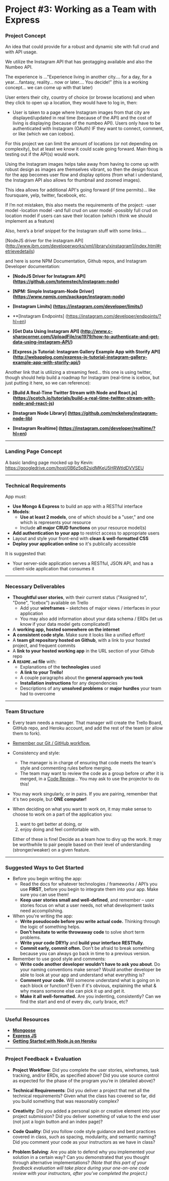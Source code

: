 # Project #3: Working as a Team with Express

###  Project Concept

An idea that could provide for a robust and dynamic site with full crud and with API usage.

We utilize the Instagram API that has geotagging available and also the Numbeo API.

The experience is …"Experience living in another city…. for a day, for a year….fantasy, reality... now or later…. You decide!” (this is a working concept… we can come up with that later)

User enters their city, country of choice (or browse locations) and when they click to open up a location, they would have to log in, then:
  - User is taken to a page where Instagram images from that city are displayed/updated in real time (because of the API) and the cost of living is displaying (because of the numbeo API). Users only have to be authenticated with Instagram (OAuth) IF they want to connect, comment, or like (which we can icebox).

For this project we can limit the amount of locations (or not depending on complexity), but at least we know it could scale going forward. Main thing is testing out if the API(s) would work.

Using the Instagram images helps take away from having to come up with robust design as images are themselves vibrant, so then the design focus for the app becomes user flow and display options (from what i understand, the Instagram API also allows for thumbnail and zoomed images).

This idea allows for additional API's going forward (if time permits)… like foursquare, yelp, twitter, facebook, etc.

If I’m not mistaken, this also meets the requirements of the project:
-user model
-location model
-and full crud on user model
-possibly full crud on location model if users can save their location (which i think we should implement as a feature)

Also, here’s a brief snippet for the Instagram stuff with some links….

[NodeJS driver for the instagram API] (http://www.ibm.com/developerworks/xml/library/xinstagram1/index.html#retrievedetails)

and here is some NPM Documentation, Github repos, and Instagram Developer documentation:

* **[NodeJS Driver for Instagram API] (https://github.com/totemstech/instagram-node)**

* **[NPM: Simple Instagram-Node Driver] (https://www.npmjs.com/package/instagram-node)**

* **[Instagram Limits] (https://instagram.com/developer/limits/)**

* **[Instagram Endpoints] (https://instagram.com/developer/endpoints/?hl=en)

* **[Get Data Using Instagram API] (http://www.c-sharpcorner.com/UploadFile/raj1979/how-to-authenticate-and-get-data-using-instagram-API/)**

* **[Express.js Tutorial: Instagram Gallery Example App with Storify API] (http://webapplog.com/express-js-tutorial-instagram-gallery-example-app-with-storify-api/)**

Another link that is utilizing a streaming feed… this one is using twitter, though should help build a roadmap for Instagram (real-time is icebox, but just putting it here, so we can reference):

* **[Build A Real-Time Twitter Stream with Node and React.js] (https://scotch.io/tutorials/build-a-real-time-twitter-stream-with-node-and-react-js)**

* **[Instagram Node Library] (https://github.com/mckelvey/instagram-node-lib)**

* **[Instagram Realtime] (https://instagram.com/developer/realtime/?hl=en)**

---

### Landing Page Concept

A basic landing page mocked up by Kevin:
  https://googledrive.com/host/0B6z5p82sidMKeU5HRWtldDVVSEU

---

### Technical Requirements

App must:

- **Use Mongo & Express** to build an app with a RESTful interface
- **Models**:
    - **Use at least 2 models**, one of which should be a "user," and one
      which is represents your resource
    - Include **all major CRUD functions** on your resource model(s)
- **Add authentication to your app** to restrict access to appropriate users
- Layout and style your front-end with **clean & well-formatted CSS**
- **Deploy your application online** so it's publically accessible

It is suggested that:

- Your server-side application serves a RESTful, JSON API, and has a
  client-side application that consumes it

---

### Necessary Deliverables

- **Thoughtful user stories**, with their current status ("Assigned to", "Done",
  "Icebox") available on Trello
    - Add your **wireframes** – sketches of major views / interfaces in your
      application
    - You may also add information about your data schema / ERDs (let us know
      if your data model gets complicated!)
- A **working app, hosted somewhere on the internet**
- **A consistent code style.** Make sure it looks like a unified effort!
- A **team git repository hosted on Github**, with a link to your hosted
  project, and frequent commits
- A **link to your hosted working app** in the URL section of your Github repo
- **A `README.md` file** with:
    - Explanations of the **technologies** used
    - **A link to your Trello!**
    - A couple paragraphs about the **general approach you took**
    - **Installation instructions** for any dependencies
    - Descriptions of any **unsolved problems** or **major hurdles** your team had to overcome

---

### Team Structure

- Every team needs a manager. That manager will create the Trello Board, GitHub
  repo, and Heroku account, and add the rest of the team (or allow them to fork).
- [Remember our Git / GitHub workflow.](/resources/cheatsheets/class_git_cheatsheet.md#our-workflows)
- Consistency and style:
    - The manager is in charge of ensuring that code meets the team's style and
      commenting rules before merging.
    - The team may want to review the code as a group before or after it is
      merged, in a [Code Review](https://github.com/thoughtbot/guides/tree/master/code-review)...
      You may ask to use the projector to do this!
- You may work singularly, or in pairs. If you are pairing, remember that it's
  two people, but **ONE computer!**
- When deciding on what you want to work on, it may make sense to choose to work
  on a part of the application you:

    1.  want to get better at doing, or
    2.  enjoy doing and feel comfortable with.

  Either of these is fine! Decide as a team how to divy up the work. It may be
  worthwhile to pair people based on their level of understanding (stronger/weaker)
  on a given feature.

---

### Suggested Ways to Get Started

- Before you begin writing the app:
    - Read the docs for whatever technologies / frameworks / API’s you use
      **FIRST**, before you begin to integrate them into your app. Make sure you
      can use them!
    - **Keep user stories small and well-defined**, and remember – user stories
      focus on what a user needs, not what development tasks need accomplishing.
- When you're writing the app:
    - **Write pseudocode before you write actual code.** Thinking through the logic
      of something helps.
    - **Don’t hesitate to write throwaway code** to solve short term problems.
    - **Write your code DRYly** and **build your interface RESTfully**.
    - **Commit early, commit often.** Don’t be afraid to break something because
      you can always go back in time to a previous version.
- Remember to use good style and comments:
    - **Write code another developer wouldn't have to ask you about**. Do your
      naming conventions make sense? Would another developer be able to look at your
      app and understand what everything is?
    - **Comment your code.** Will someone understand what is going on in each block
      or function? Even if it's obvious, explaining the what & why means someone
      else can pick it up and get it.
    - **Make it all well-formatted.** Are you indenting, consistently? Can we find
      the start and end of every div, curly brace, etc?

---

### Useful Resources

* **[Mongoose](http://mongoosejs.com/)**
* **[Express JS](http://expressjs.com/)**
* **[Getting Started with Node.js on Heroku](https://devcenter.heroku.com/articles/getting-started-with-nodejs)**

---

### Project Feedback + Evaluation

- __Project Workflow__: Did you complete the user stories, wireframes, task
  tracking, and/or ERDs, as specified above? Did you use source control as
  expected for the phase of the program you’re in (detailed above)?

- __Technical Requirements__: Did you deliver a project that met all the
  technical requirements? Given what the class has covered so far, did you build
  something that was reasonably complex?

- __Creativity__: Did you added a personal spin or creative element into your
  project submission? Did you deliver something of value to the end user (not
  just a login button and an index page)?

- __Code Quality__: Did you follow code style guidance and best practices
  covered in class, such as spacing, modularity, and semantic naming? Did you
  comment your code as your instructors as we have in class?

- __Problem Solving__: Are you able to defend why you implemented your solution
  in a certain way? Can you demonstrated that you thought through alternative
  implementations? _(Note that this part of your feedback evaluation will take
  place during your one-on-one code review with your instructors, after you've
  completed the project.)_

